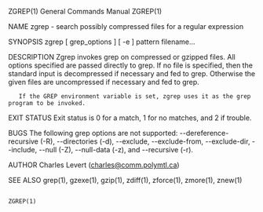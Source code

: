 ZGREP(1)                                                                                   General Commands Manual                                                                                   ZGREP(1)

NAME
       zgrep - search possibly compressed files for a regular expression

SYNOPSIS
       zgrep [ grep_options ] [ -e ] pattern filename...

DESCRIPTION
       Zgrep invokes grep on compressed or gzipped files.  All options specified are passed directly to grep.  If no file is specified, then the standard input is decompressed if necessary and fed to grep.
       Otherwise the given files are uncompressed if necessary and fed to grep.

       If the GREP environment variable is set, zgrep uses it as the grep program to be invoked.

EXIT STATUS
       Exit status is 0 for a match, 1 for no matches, and 2 if trouble.

BUGS
       The following grep options are not supported: --dereference-recursive (-R), --directories (-d), --exclude, --exclude-from, --exclude-dir, --include, --null (-Z), --null-data  (-z),  and  --recursive
       (-r).

AUTHOR
       Charles Levert (charles@comm.polymtl.ca)

SEE ALSO
       grep(1), gzexe(1), gzip(1), zdiff(1), zforce(1), zmore(1), znew(1)

                                                                                                                                                                                                     ZGREP(1)
